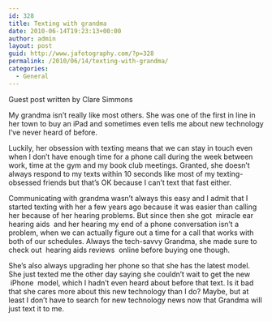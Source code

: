 ```yaml
---
id: 328
title: Texting with grandma
date: 2010-06-14T19:23:13+00:00
author: admin
layout: post
guid: http://www.jafotography.com/?p=328
permalink: /2010/06/14/texting-with-grandma/
categories:
  - General
---
```

Guest post written by Clare Simmons

My grandma isn’t really like most others. She was one of the first in line in her town to buy an iPad and sometimes even tells me about new technology I’ve never heard of before.

Luckily, her obsession with texting means that we can stay in touch even when I don’t have enough time for a phone call during the week between work, time at the gym and my book club meetings. Granted, she doesn’t always respond to my texts within 10 seconds like most of my texting-obsessed friends but that’s OK because I can’t text that fast either.

Communicating with grandma wasn’t always this easy and I admit that I started texting with her a few years ago because it was easier than calling her because of her hearing problems. But since then she got &nbsp;miracle ear hearing aids&nbsp; and her hearing my end of a phone conversation isn’t a problem, when we can actually figure out a time for a call that works with both of our schedules. Always the tech-savvy Grandma, she made sure to check out &nbsp;hearing aids reviews&nbsp; online before buying one though.

She’s also always upgrading her phone so that she has the latest model. She just texted me the other day saying she couldn’t wait to get the new &nbsp;iPhone&nbsp; model, which I hadn’t even heard about before that text. Is it bad that she cares more about this new technology than I do? Maybe, but at least I don’t have to search for new technology news now that Grandma will just text it to me.